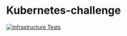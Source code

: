 # Kubernetes-challenge
[![Infrastructure Tests](https://www.bridgecrew.cloud/badges/github/preeti13456/kubernetes-challenge/general)](https://www.bridgecrew.cloud/link/badge?vcs=github&fullRepo=preeti13456%2FKubernetes-challenge&benchmark=INFRASTRUCTURE+SECURITY)
